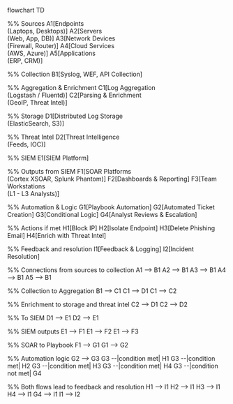 flowchart TD

  %% Sources
  A1[Endpoints<br/>(Laptops, Desktops)]
  A2[Servers<br/>(Web, App, DB)]
  A3[Network Devices<br/>(Firewall, Router)]
  A4[Cloud Services<br/>(AWS, Azure)]
  A5[Applications<br/>(ERP, CRM)]
  
  %% Collection
  B1[Syslog, WEF, API Collection]
  
  %% Aggregation & Enrichment
  C1[Log Aggregation<br/>(Logstash / Fluentd)]
  C2[Parsing & Enrichment<br/>(GeoIP, Threat Intel)]
  
  %% Storage
  D1[Distributed Log Storage<br/>(ElasticSearch, S3)]
  
  %% Threat Intel
  D2[Threat Intelligence<br/>(Feeds, IOC)]
  
  %% SIEM
  E1[SIEM Platform]
  
  %% Outputs from SIEM
  F1[SOAR Platforms<br/>(Cortex XSOAR, Splunk Phantom)]
  F2[Dashboards & Reporting]
  F3[Team Workstations<br/>(L1 - L3 Analysts)]
  
  %% Automation & Logic
  G1[Playbook Automation]
  G2[Automated Ticket Creation]
  G3[Conditional Logic]
  G4[Analyst Reviews & Escalation]
  
  %% Actions if met
  H1[Block IP]
  H2[Isolate Endpoint]
  H3[Delete Phishing Email]
  H4[Enrich with Threat Intel]
  
  %% Feedback and resolution
  I1[Feedback & Logging]
  I2[Incident Resolution]
  
  %% Connections from sources to collection
  A1 --> B1
  A2 --> B1
  A3 --> B1
  A4 --> B1
  A5 --> B1
  
  %% Collection to Aggregation
  B1 --> C1
  C1 --> D1
  C1 --> C2
  
  %% Enrichment to storage and threat intel
  C2 --> D1
  C2 --> D2
  
  %% To SIEM
  D1 --> E1
  D2 --> E1
  
  %% SIEM outputs
  E1 --> F1
  E1 --> F2
  E1 --> F3
  
  %% SOAR to Playbook
  F1 --> G1
  G1 --> G2
  
  %% Automation logic
  G2 --> G3
  G3 --|condition met| H1
  G3 --|condition met| H2
  G3 --|condition met| H3
  G3 --|condition met| H4
  G3 --|condition not met| G4
  
  %% Both flows lead to feedback and resolution
  H1 --> I1
  H2 --> I1
  H3 --> I1
  H4 --> I1
  G4 --> I1
  I1 --> I2
